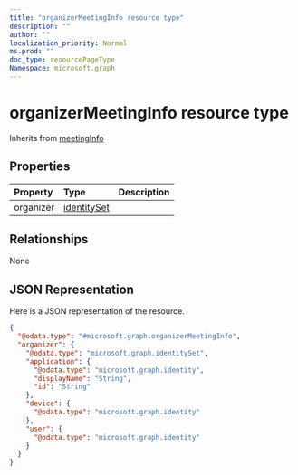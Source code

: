 ```yaml
---
title: "organizerMeetingInfo resource type"
description: ""
author: ""
localization_priority: Normal
ms.prod: ""
doc_type: resourcePageType
Namespace: microsoft.graph
---
```



# organizerMeetingInfo resource type




Inherits from [meetingInfo](../resources/meetingInfo.md)

## Properties
|Property|Type|Description|
|:---|:---|:---|
|organizer|[identitySet](../resources/identitySet.md)||

## Relationships
None

## JSON Representation
Here is a JSON representation of the resource.
<!-- {
  "blockType": "resource",
  "@odata.type": "microsoft.graph.organizerMeetingInfo"
}
-->
``` json
{
  "@odata.type": "#microsoft.graph.organizerMeetingInfo",
  "organizer": {
    "@odata.type": "microsoft.graph.identitySet",
    "application": {
      "@odata.type": "microsoft.graph.identity",
      "displayName": "String",
      "id": "String"
    },
    "device": {
      "@odata.type": "microsoft.graph.identity"
    },
    "user": {
      "@odata.type": "microsoft.graph.identity"
    }
  }
}
```

